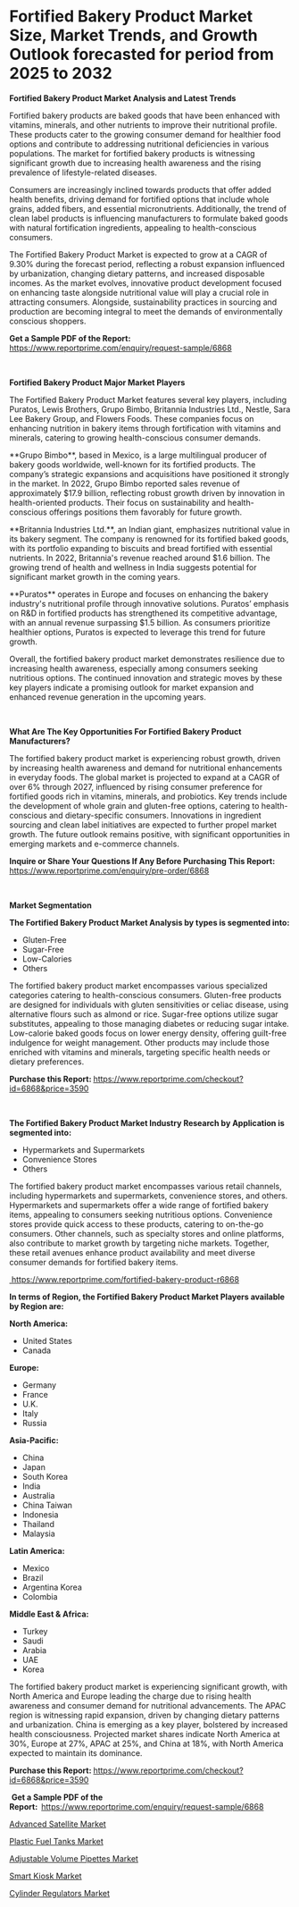 <p><h1>Fortified Bakery Product Market Size, Market Trends, and Growth Outlook forecasted for period from 2025 to 2032</h1></p><p><strong>Fortified Bakery Product Market Analysis and Latest Trends</strong></p>
<p><p>Fortified bakery products are baked goods that have been enhanced with vitamins, minerals, and other nutrients to improve their nutritional profile. These products cater to the growing consumer demand for healthier food options and contribute to addressing nutritional deficiencies in various populations. The market for fortified bakery products is witnessing significant growth due to increasing health awareness and the rising prevalence of lifestyle-related diseases. </p><p>Consumers are increasingly inclined towards products that offer added health benefits, driving demand for fortified options that include whole grains, added fibers, and essential micronutrients. Additionally, the trend of clean label products is influencing manufacturers to formulate baked goods with natural fortification ingredients, appealing to health-conscious consumers. </p><p>The Fortified Bakery Product Market is expected to grow at a CAGR of 9.30% during the forecast period, reflecting a robust expansion influenced by urbanization, changing dietary patterns, and increased disposable incomes. As the market evolves, innovative product development focused on enhancing taste alongside nutritional value will play a crucial role in attracting consumers. Alongside, sustainability practices in sourcing and production are becoming integral to meet the demands of environmentally conscious shoppers.</p></p>
<p><strong>Get a Sample PDF of the Report:&nbsp;</strong> <a href="https://www.reportprime.com/enquiry/request-sample/6868?utm_campaign=2886&utm_medium=2&utm_source=Github&utm_content=ia&utm_term=19032025&utm_id=fortified-bakery-product">https://www.reportprime.com/enquiry/request-sample/6868</a></p>
<p>&nbsp;</p>
<p><strong>Fortified Bakery Product Major Market Players</strong></p>
<p><p>The Fortified Bakery Product Market features several key players, including Puratos, Lewis Brothers, Grupo Bimbo, Britannia Industries Ltd., Nestle, Sara Lee Bakery Group, and Flowers Foods. These companies focus on enhancing nutrition in bakery items through fortification with vitamins and minerals, catering to growing health-conscious consumer demands.</p><p>**Grupo Bimbo**, based in Mexico, is a large multilingual producer of bakery goods worldwide, well-known for its fortified products. The company’s strategic expansions and acquisitions have positioned it strongly in the market. In 2022, Grupo Bimbo reported sales revenue of approximately $17.9 billion, reflecting robust growth driven by innovation in health-oriented products. Their focus on sustainability and health-conscious offerings positions them favorably for future growth.</p><p>**Britannia Industries Ltd.**, an Indian giant, emphasizes nutritional value in its bakery segment. The company is renowned for its fortified baked goods, with its portfolio expanding to biscuits and bread fortified with essential nutrients. In 2022, Britannia's revenue reached around $1.6 billion. The growing trend of health and wellness in India suggests potential for significant market growth in the coming years.</p><p>**Puratos** operates in Europe and focuses on enhancing the bakery industry's nutritional profile through innovative solutions. Puratos’ emphasis on R&D in fortified products has strengthened its competitive advantage, with an annual revenue surpassing $1.5 billion. As consumers prioritize healthier options, Puratos is expected to leverage this trend for future growth.</p><p>Overall, the fortified bakery product market demonstrates resilience due to increasing health awareness, especially among consumers seeking nutritious options. The continued innovation and strategic moves by these key players indicate a promising outlook for market expansion and enhanced revenue generation in the upcoming years.</p></p>
<p>&nbsp;</p>
<p><strong>What Are The Key Opportunities For Fortified Bakery Product Manufacturers?</strong></p>
<p><p>The fortified bakery product market is experiencing robust growth, driven by increasing health awareness and demand for nutritional enhancements in everyday foods. The global market is projected to expand at a CAGR of over 6% through 2027, influenced by rising consumer preference for fortified goods rich in vitamins, minerals, and probiotics. Key trends include the development of whole grain and gluten-free options, catering to health-conscious and dietary-specific consumers. Innovations in ingredient sourcing and clean label initiatives are expected to further propel market growth. The future outlook remains positive, with significant opportunities in emerging markets and e-commerce channels.</p></p>
<p><strong>Inquire or Share Your Questions If Any Before Purchasing This Report:</strong> <a href="https://www.reportprime.com/enquiry/pre-order/6868?utm_campaign=2886&utm_medium=2&utm_source=Github&utm_content=ia&utm_term=19032025&utm_id=fortified-bakery-product">https://www.reportprime.com/enquiry/pre-order/6868</a></p>
<p>&nbsp;</p>
<p><strong>Market Segmentation</strong></p>
<p><strong>The Fortified Bakery Product Market Analysis by types is segmented into:</strong></p>
<p><ul><li>Gluten-Free</li><li>Sugar-Free</li><li>Low-Calories</li><li>Others</li></ul></p>
<p><p>The fortified bakery product market encompasses various specialized categories catering to health-conscious consumers. Gluten-free products are designed for individuals with gluten sensitivities or celiac disease, using alternative flours such as almond or rice. Sugar-free options utilize sugar substitutes, appealing to those managing diabetes or reducing sugar intake. Low-calorie baked goods focus on lower energy density, offering guilt-free indulgence for weight management. Other products may include those enriched with vitamins and minerals, targeting specific health needs or dietary preferences.</p></p>
<p><strong>Purchase this Report:&nbsp;</strong><a href="https://www.reportprime.com/checkout?id=6868&price=3590&utm_campaign=2886&utm_medium=2&utm_source=Github&utm_content=ia&utm_term=19032025&utm_id=fortified-bakery-product">https://www.reportprime.com/checkout?id=6868&price=3590</a></p>
<p>&nbsp;</p>
<p><strong>The Fortified Bakery Product Market Industry Research by Application is segmented into:</strong></p>
<p><ul><li>Hypermarkets and Supermarkets</li><li>Convenience Stores</li><li>Others</li></ul></p>
<p><p>The fortified bakery product market encompasses various retail channels, including hypermarkets and supermarkets, convenience stores, and others. Hypermarkets and supermarkets offer a wide range of fortified bakery items, appealing to consumers seeking nutritious options. Convenience stores provide quick access to these products, catering to on-the-go consumers. Other channels, such as specialty stores and online platforms, also contribute to market growth by targeting niche markets. Together, these retail avenues enhance product availability and meet diverse consumer demands for fortified bakery items.</p></p>
<p><a href="https://www.reportprime.com/fortified-bakery-product-r6868?utm_campaign=2886&utm_medium=2&utm_source=Github&utm_content=ia&utm_term=19032025&utm_id=fortified-bakery-product">&nbsp;https://www.reportprime.com/fortified-bakery-product-r6868</a></p>
<p><strong>In terms of Region, the Fortified Bakery Product Market Players available by Region are:</strong></p>
<p>
    <p> <strong> North America: </strong>
        <ul>
            <li>United States</li>
            <li>Canada</li>
        </ul>
        </p> 
    <p> <strong> Europe: </strong>
        <ul>
            <li>Germany</li>
            <li>France</li>
            <li>U.K.</li>
            <li>Italy</li>
            <li>Russia</li>
        </ul>
        </p> 
    <p> <strong> Asia-Pacific: </strong>
        <ul>
            <li>China</li>
            <li>Japan</li>
            <li>South Korea</li>
            <li>India</li>
            <li>Australia</li>
            <li>China Taiwan</li>
            <li>Indonesia</li>
            <li>Thailand</li>
            <li>Malaysia</li>
        </ul>
        </p> 
    <p> <strong> Latin America: </strong>
        <ul>
            <li>Mexico</li>
            <li>Brazil</li>
            <li>Argentina Korea</li>
            <li>Colombia</li>
        </ul>
        </p> 
    <p> <strong> Middle East & Africa: </strong>
        <ul>
            <li>Turkey</li>
            <li>Saudi</li>
            <li>Arabia</li>
            <li>UAE</li>
            <li>Korea</li>
        </ul>
    </p>
    </p>
<p><p>The fortified bakery product market is experiencing significant growth, with North America and Europe leading the charge due to rising health awareness and consumer demand for nutritional advancements. The APAC region is witnessing rapid expansion, driven by changing dietary patterns and urbanization. China is emerging as a key player, bolstered by increased health consciousness. Projected market shares indicate North America at 30%, Europe at 27%, APAC at 25%, and China at 18%, with North America expected to maintain its dominance.</p></p>
<p><strong>Purchase this Report: </strong><a href="https://www.reportprime.com/checkout?id=6868&price=3590&utm_campaign=2886&utm_medium=2&utm_source=Github&utm_content=ia&utm_term=19032025&utm_id=fortified-bakery-product">https://www.reportprime.com/checkout?id=6868&price=3590</a></p>
<p>&nbsp;<strong>Get a Sample PDF of the Report:&nbsp;&nbsp;</strong><a href="https://www.reportprime.com/enquiry/request-sample/6868?utm_campaign=2886&utm_medium=2&utm_source=Github&utm_content=ia&utm_term=19032025&utm_id=fortified-bakery-product">https://www.reportprime.com/enquiry/request-sample/6868</a></p>
<p><strong></strong></p>
<p><p><a href="https://www.linkedin.com/pulse/detailed-advanced-satellite-market-study-segmentation-gw7rc?utm_campaign=2886&utm_medium=2&utm_source=Github&utm_content=ia&utm_term=19032025&utm_id=fortified-bakery-product">Advanced Satellite Market</a></p><p><a href="https://www.linkedin.com/pulse/future-plastic-fuel-tanks-market-growth-predictions-cagr-66as-well-9sxac?utm_campaign=2886&utm_medium=2&utm_source=Github&utm_content=ia&utm_term=19032025&utm_id=fortified-bakery-product">Plastic Fuel Tanks Market</a></p><p><a href="https://www.linkedin.com/pulse/in-depth-adjustable-volume-pipettes-market-analysis-projected-bu2nc?utm_campaign=2886&utm_medium=2&utm_source=Github&utm_content=ia&utm_term=19032025&utm_id=fortified-bakery-product">Adjustable Volume Pipettes Market</a></p><p><a href="https://www.linkedin.com/pulse/key-trends-growth-drivers-smart-kiosk-market-striking-cagr-cl55c?utm_campaign=2886&utm_medium=2&utm_source=Github&utm_content=ia&utm_term=19032025&utm_id=fortified-bakery-product">Smart Kiosk Market</a></p><p><a href="https://www.linkedin.com/pulse/competitive-overview-cylinder-regulators-market-growth-nyzhc?utm_campaign=2886&utm_medium=2&utm_source=Github&utm_content=ia&utm_term=19032025&utm_id=fortified-bakery-product">Cylinder Regulators Market</a></p></p>